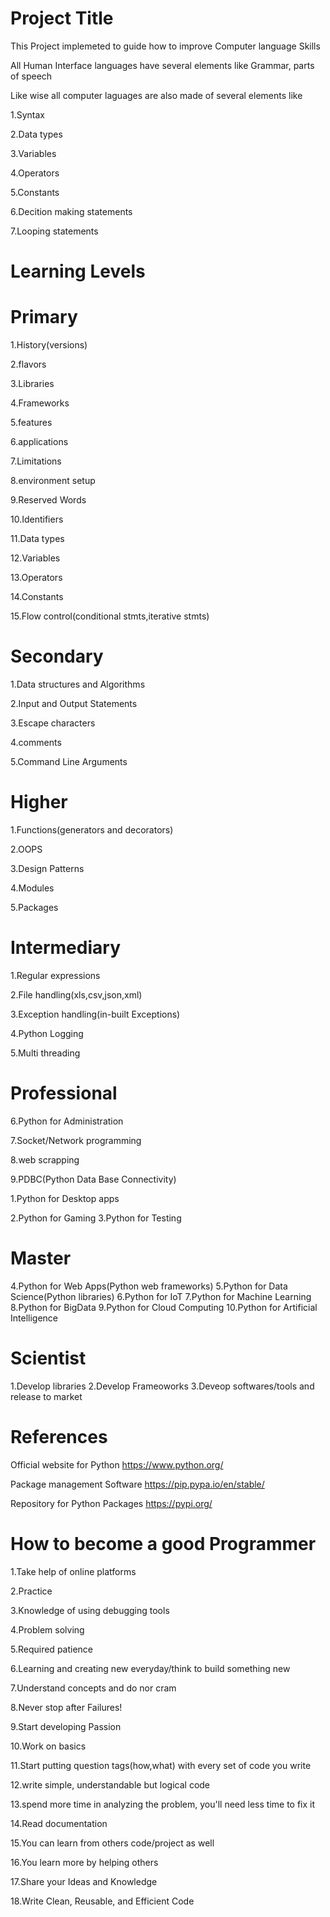 Project Title
================================
This Project implemeted to guide how to improve Computer language Skills



All Human Interface languages have several elements like Grammar, parts of speech 

Like wise all computer  laguages are also made of several elements like


1.Syntax

2.Data types

3.Variables

4.Operators

5.Constants

6.Decition making statements

7.Looping statements



Learning Levels
============================
Primary
======================
1.History(versions)

2.flavors

3.Libraries

4.Frameworks

5.features

6.applications

7.Limitations

8.environment setup

9.Reserved Words

10.Identifiers

11.Data types

12.Variables

13.Operators

14.Constants

15.Flow control(conditional stmts,iterative stmts)

Secondary
==============================
1.Data structures and  Algorithms

2.Input and Output Statements

3.Escape characters

4.comments

5.Command Line Arguments

Higher
=======================
1.Functions(generators and decorators)

2.OOPS	

3.Design Patterns

4.Modules

5.Packages


Intermediary
============================
1.Regular expressions

2.File handling(xls,csv,json,xml)

3.Exception handling(in-built Exceptions)

4.Python Logging

5.Multi threading


Professional
======================


6.Python for  Administration

7.Socket/Network programming

8.web scrapping

9.PDBC(Python Data Base Connectivity)

1.Python for Desktop apps

2.Python for Gaming
3.Python for Testing

Master
===============================


4.Python for Web Apps(Python web frameworks)
5.Python for Data Science(Python libraries)
6.Python for IoT
7.Python for Machine Learning
8.Python for BigData
9.Python for Cloud Computing
10.Python for Artificial Intelligence





Scientist
===========================
1.Develop libraries
2.Develop Frameoworks 
3.Deveop softwares/tools and release to market


References
===================================
Official website for Python
https://www.python.org/

Package management Software
https://pip.pypa.io/en/stable/

Repository for Python Packages
https://pypi.org/


How to become a good Programmer
=================================

1.Take help of online platforms

2.Practice

3.Knowledge of using debugging tools

4.Problem solving

5.Required patience

6.Learning and creating new everyday/think to build something new

7.Understand concepts and do nor cram

8.Never stop after Failures!

9.Start developing Passion 

10.Work on basics

11.Start putting question tags(how,what) with every set of code you write

12.write simple, understandable but logical code

13.spend more time in analyzing the problem, you'll need less time to fix it

14.Read documentation

15.You can learn from others code/project as well

16.You learn more by helping others

17.Share your Ideas and Knowledge

18.Write Clean, Reusable, and Efficient Code














